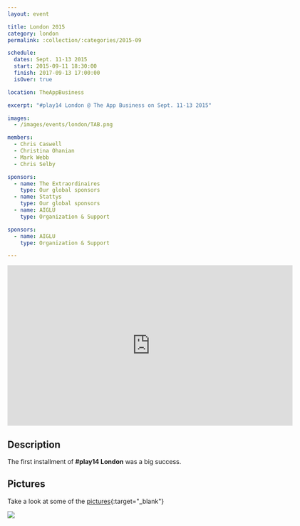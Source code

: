 ```yaml
---
layout: event

title: London 2015
category: london
permalink: :collection/:categories/2015-09

schedule:
  dates: Sept. 11-13 2015
  start: 2015-09-11 18:30:00
  finish: 2017-09-13 17:00:00
  isOver: true

location: TheAppBusiness

excerpt: "#play14 London @ The App Business on Sept. 11-13 2015"

images:
  - /images/events/london/TAB.png

members:
  - Chris Caswell
  - Christina Ohanian
  - Mark Webb
  - Chris Selby

sponsors:
  - name: The Extraordinaires
    type: Our global sponsors
  - name: Stattys
    type: Our global sponsors
  - name: AIGLU
    type: Organization & Support

sponsors:
  - name: AIGLU
    type: Organization & Support

---
```


<iframe src="https://player.vimeo.com/video/172251112" width="640" height="360" frameborder="0" webkitallowfullscreen mozallowfullscreen allowfullscreen></iframe>

## Description
The first installment of **#play14 London** was a big success.

## Pictures
Take a look at some of the [pictures](https://goo.gl/photos/WWUhVBR3q8AuPw9V6){:target="_blank"}

<a href='https://goo.gl/photos/WWUhVBR3q8AuPw9V6' target="_blank">
  <img src='https://lh3.googleusercontent.com/uxqbVmcjLeD9w7dVnKi_454kKo9pS5iVAtR7xTDZommb4n90G_4Ue1YtZ__aim4rngiH3B9KeahCWjaEDLyQXvu3cUoIFnxFr9R9b1VzQIEI0gGwFNfc7Q8x26X5jpdX4hupcg' />
</a>


